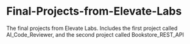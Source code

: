 # Final-Projects-from-Elevate-Labs
The final projects from Elevate Labs. Includes the first project called AI_Code_Reviewer, and the second project called Bookstore_REST_API 
